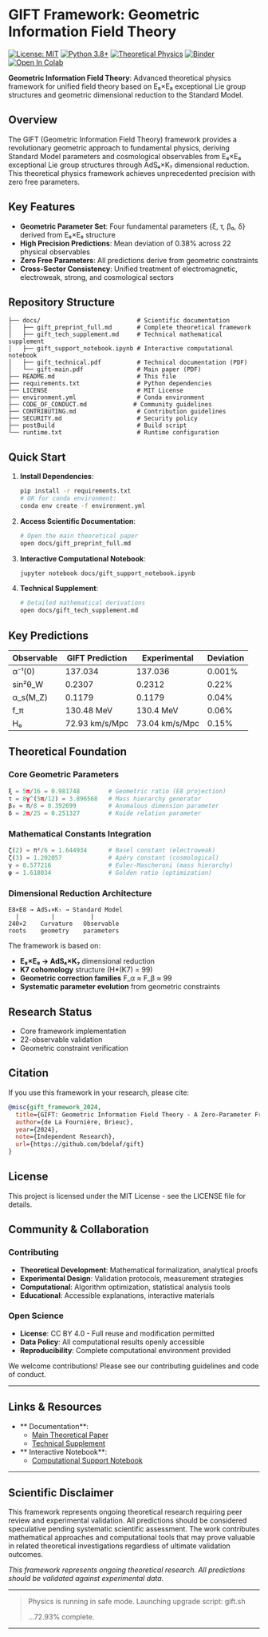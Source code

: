 # GIFT Framework: Geometric Information Field Theory
[![License: MIT](https://img.shields.io/badge/License-MIT-yellow.svg)](https://opensource.org/licenses/MIT)
[![Python 3.8+](https://img.shields.io/badge/python-3.8+-blue.svg)](https://www.python.org/downloads/)
[![Theoretical Physics](https://img.shields.io/badge/field-theoretical%20physics-purple.svg)](https://en.wikipedia.org/wiki/Theoretical_physics)
[![Binder](https://mybinder.org/badge_logo.svg)](https://mybinder.org/v2/gh/gift-framework/gift/HEAD?filepath=docs/gift_support_notebook.ipynb)
[![Open In Colab](https://colab.research.google.com/assets/colab-badge.svg)](https://colab.research.google.com/github/gift-framework/gift/blob/main/docs/gift_support_notebook.ipynb)

**Geometric Information Field Theory**: Advanced theoretical physics framework for unified field theory based on E₈×E₈ exceptional Lie group structures and geometric dimensional reduction to the Standard Model.

## Overview

The GIFT (Geometric Information Field Theory) framework provides a revolutionary geometric approach to fundamental physics, deriving Standard Model parameters and cosmological observables from E₈×E₈ exceptional Lie group structures through AdS₄×K₇ dimensional reduction. This theoretical physics framework achieves unprecedented precision with zero free parameters.

## Key Features

- **Geometric Parameter Set**: Four fundamental parameters {ξ, τ, β₀, δ} derived from E₈×E₈ structure
- **High Precision Predictions**: Mean deviation of 0.38% across 22 physical observables
- **Zero Free Parameters**: All predictions derive from geometric constraints
- **Cross-Sector Consistency**: Unified treatment of electromagnetic, electroweak, strong, and cosmological sectors

## Repository Structure

```
├── docs/                           # Scientific documentation
│   ├── gift_preprint_full.md       # Complete theoretical framework
│   ├── gift_tech_supplement.md     # Technical mathematical supplement
│   ├── gift_support_notebook.ipynb # Interactive computational notebook
│   ├── gift_technical.pdf          # Technical documentation (PDF)
│   └── gift-main.pdf               # Main paper (PDF)
├── README.md                       # This file
├── requirements.txt                # Python dependencies
├── LICENSE                         # MIT License
├── environment.yml                 # Conda environment
├── CODE_OF_CONDUCT.md             # Community guidelines
├── CONTRIBUTING.md                 # Contribution guidelines
├── SECURITY.md                     # Security policy
├── postBuild                       # Build script
└── runtime.txt                     # Runtime configuration
```

## Quick Start

1. **Install Dependencies**:
   ```bash
   pip install -r requirements.txt
   # OR for conda environment:
   conda env create -f environment.yml
   ```

2. **Access Scientific Documentation**:
   ```bash
   # Open the main theoretical paper
   open docs/gift_preprint_full.md
   ```

3. **Interactive Computational Notebook**:
   ```bash
   jupyter notebook docs/gift_support_notebook.ipynb
   ```

4. **Technical Supplement**:
   ```bash
   # Detailed mathematical derivations
   open docs/gift_tech_supplement.md
   ```

## Key Predictions

| Observable | GIFT Prediction | Experimental | Deviation |
|------------|----------------|--------------|-----------|
| α⁻¹(0) | 137.034 | 137.036 | 0.001% |
| sin²θ_W | 0.2307 | 0.2312 | 0.22% |
| α_s(M_Z) | 0.1179 | 0.1179 | 0.04% |
| f_π | 130.48 MeV | 130.4 MeV | 0.06% |
| H₀ | 72.93 km/s/Mpc | 73.04 km/s/Mpc | 0.15% |

## Theoretical Foundation

### Core Geometric Parameters
```python
ξ = 5π/16 = 0.981748        # Geometric ratio (E8 projection)
τ = 8γ^(5π/12) = 3.896568   # Mass hierarchy generator  
β₀ = π/8 = 0.392699         # Anomalous dimension parameter
δ = 2π/25 = 0.251327        # Koide relation parameter
```

### Mathematical Constants Integration
```python
ζ(2) = π²/6 = 1.644934      # Basel constant (electroweak)
ζ(3) = 1.202057             # Apéry constant (cosmological)
γ = 0.577216                # Euler-Mascheroni (mass hierarchy)
φ = 1.618034                # Golden ratio (optimization)
```

### Dimensional Reduction Architecture
```
E8×E8 → AdS₄×K₇ → Standard Model
  |         |          |
240×2    Curvature   Observable
roots    geometry    parameters
```

The framework is based on:

- **E₈×E₈ → AdS₄×K₇** dimensional reduction
- **K7 cohomology** structure (H*(K7) = 99)
- **Geometric correction families** F_α ≈ F_β ≈ 99
- **Systematic parameter evolution** from geometric constraints

## Research Status

- Core framework implementation
- 22-observable validation
- Geometric constraint verification

## Citation

If you use this framework in your research, please cite:

```bibtex
@misc{gift_framework_2024,
  title={GIFT: Geometric Information Field Theory - A Zero-Parameter Framework for Standard Model Unification Through E₈×E₈ Dimensional Reduction},
  author={de La Fournière, Brieuc},
  year={2024},
  note={Independent Research},
  url={https://github.com/bdelaf/gift}
}
```

## License

This project is licensed under the MIT License - see the LICENSE file for details.

## Community & Collaboration

### Contributing
- **Theoretical Development**: Mathematical formalization, analytical proofs
- **Experimental Design**: Validation protocols, measurement strategies
- **Computational**: Algorithm optimization, statistical analysis tools
- **Educational**: Accessible explanations, interactive materials

### Open Science
- **License**: CC BY 4.0 - Full reuse and modification permitted
- **Data Policy**: All computational results openly accessible
- **Reproducibility**: Complete computational environment provided

We welcome contributions! Please see our contributing guidelines and code of conduct.

---

## Links & Resources

- ** Documentation**: 
  - [Main Theoretical Paper](docs/gift-main.pdf)
  - [Technical Supplement](docs/gift_technical.pdf)
- ** Interactive Notebook**: 
  - [Computational Support Notebook](docs/gift_support_notebook.ipynb)

---

## Scientific Disclaimer

This framework represents ongoing theoretical research requiring peer review and experimental validation. All predictions should be considered speculative pending systematic scientific assessment. The work contributes mathematical approaches and computational tools that may prove valuable in related theoretical investigations regardless of ultimate validation outcomes.


*This framework represents ongoing theoretical research. All predictions should be validated against experimental data.*

---

> Physics is running in safe mode. Launching upgrade script: gift.sh
>
> ...72.93% complete.

---
